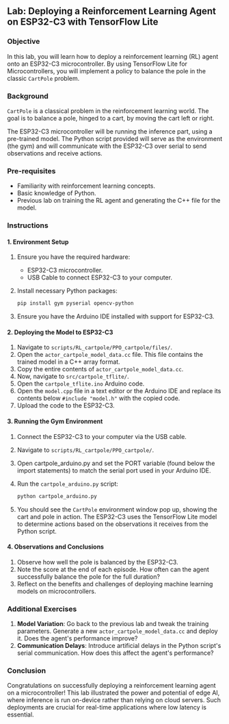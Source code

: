 ## Lab: Deploying a Reinforcement Learning Agent on ESP32-C3 with TensorFlow Lite

### Objective

In this lab, you will learn how to deploy a reinforcement learning (RL) agent onto an ESP32-C3 microcontroller. By using TensorFlow Lite for Microcontrollers, you will implement a policy to balance the pole in the classic `CartPole` problem.

### Background

`CartPole` is a classical problem in the reinforcement learning world. The goal is to balance a pole, hinged to a cart, by moving the cart left or right.

The ESP32-C3 microcontroller will be running the inference part, using a pre-trained model. The Python script provided will serve as the environment (the gym) and will communicate with the ESP32-C3 over serial to send observations and receive actions.

### Pre-requisites

- Familiarity with reinforcement learning concepts.
- Basic knowledge of Python.
- Previous lab on training the RL agent and generating the C++ file for the model.

### Instructions

#### 1. Environment Setup

1. Ensure you have the required hardware:
   - ESP32-C3 microcontroller.
   - USB Cable to connect ESP32-C3 to your computer.
  
2. Install necessary Python packages:
   ```bash
   pip install gym pyserial opencv-python
   ```

3. Ensure you have the Arduino IDE installed with support for ESP32-C3.

#### 2. Deploying the Model to ESP32-C3

1. Navigate to `scripts/RL_cartpole/PPO_cartpole/files/`.
2. Open the `actor_cartpole_model_data.cc` file. This file contains the trained model in a C++ array format.
3. Copy the entire contents of `actor_cartpole_model_data.cc`.
4. Now, navigate to `src/cartpole_tflite/`.
5. Open the `cartpole_tflite.ino` Arduino code.
6. Open the `model.cpp` file in a text editor or the Arduino IDE and replace its contents below `#include "model.h"` with the copied code.
7. Upload the code to the ESP32-C3.

#### 3. Running the Gym Environment

1. Connect the ESP32-C3 to your computer via the USB cable.
2. Navigate to `scripts/RL_cartpole/PPO_cartpole/`.
3. Open cartpole_arduino.py and set the PORT variable (found below the import statements) to match the serial port used in your Arduino IDE.
4. Run the `cartpole_arduino.py` script:
   ```bash
   python cartpole_arduino.py
   ```

5. You should see the `CartPole` environment window pop up, showing the cart and pole in action. The ESP32-C3 uses the TensorFlow Lite model to determine actions based on the observations it receives from the Python script.

#### 4. Observations and Conclusions

1. Observe how well the pole is balanced by the ESP32-C3.
2. Note the score at the end of each episode. How often can the agent successfully balance the pole for the full duration?
3. Reflect on the benefits and challenges of deploying machine learning models on microcontrollers.

### Additional Exercises

1. **Model Variation**: Go back to the previous lab and tweak the training parameters. Generate a new `actor_cartpole_model_data.cc` and deploy it. Does the agent's performance improve?
2. **Communication Delays**: Introduce artificial delays in the Python script's serial communication. How does this affect the agent's performance?

### Conclusion

Congratulations on successfully deploying a reinforcement learning agent on a microcontroller! This lab illustrated the power and potential of edge AI, where inference is run on-device rather than relying on cloud servers. Such deployments are crucial for real-time applications where low latency is essential.


